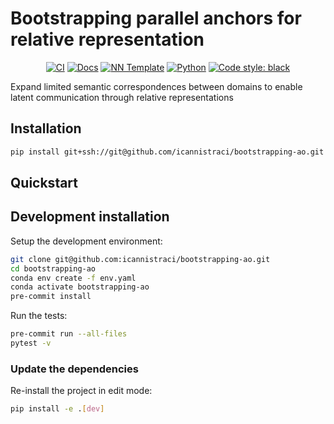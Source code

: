 # Bootstrapping parallel anchors for relative representation

<p align="center">
    <a href="https://github.com/icannistraci/bootstrapping-ao/actions/workflows/test_suite.yml"><img alt="CI" src=https://img.shields.io/github/workflow/status/icannistraci/bootstrapping-ao/Test%20Suite/main?label=main%20checks></a>
    <a href="https://icannistraci.github.io/bootstrapping-ao"><img alt="Docs" src=https://img.shields.io/github/deployments/icannistraci/bootstrapping-ao/github-pages?label=docs></a>
    <a href="https://github.com/grok-ai/nn-template"><img alt="NN Template" src="https://shields.io/badge/nn--template-0.2.3-emerald?style=flat&labelColor=gray"></a>
    <a href="https://www.python.org/downloads/"><img alt="Python" src="https://img.shields.io/badge/python-3.9-blue.svg"></a>
    <a href="https://black.readthedocs.io/en/stable/"><img alt="Code style: black" src="https://img.shields.io/badge/code%20style-black-000000.svg"></a>
</p>

Expand limited semantic correspondences between domains to enable latent communication through relative representations


## Installation

```bash
pip install git+ssh://git@github.com/icannistraci/bootstrapping-ao.git
```


## Quickstart

[comment]: <> (> Fill me!)


## Development installation

Setup the development environment:

```bash
git clone git@github.com:icannistraci/bootstrapping-ao.git
cd bootstrapping-ao
conda env create -f env.yaml
conda activate bootstrapping-ao
pre-commit install
```

Run the tests:

```bash
pre-commit run --all-files
pytest -v
```


### Update the dependencies

Re-install the project in edit mode:

```bash
pip install -e .[dev]
```
